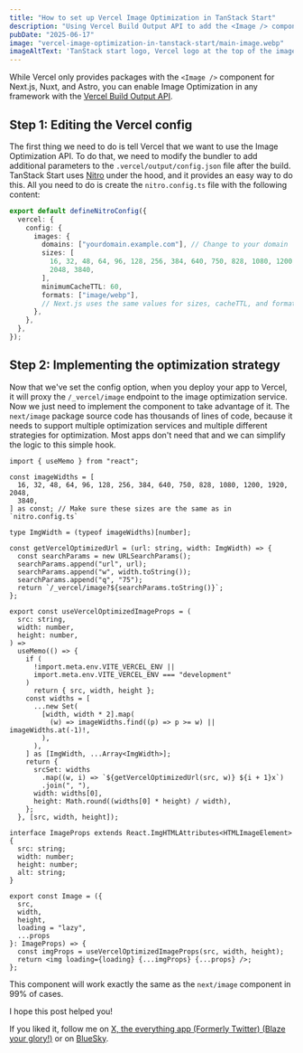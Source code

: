 ```yaml
---
title: "How to set up Vercel Image Optimization in TanStack Start"
description: "Using Vercel Build Output API to add the <Image /> component to an unsupported framework"
pubDate: "2025-06-17"
image: "vercel-image-optimization-in-tanstack-start/main-image.webp"
imageAltText: 'TanStack start logo, Vercel logo at the top of the image. At the bottom of the image, HTML code `<img src="/image.jpeg" ...` being transformed to `<img src="/_vercel/image?url=%2Fimage.jpeg&...`'
---
```


While Vercel only provides packages with the `<Image />` component for Next.js, Nuxt, and Astro, you can enable Image Optimization in any framework with the [Vercel Build Output API](https://vercel.com/docs/build-output-api).

## Step 1: Editing the Vercel config

The first thing we need to do is tell Vercel that we want to use the Image Optimization API. To do that, we need to modify the bundler to add additional parameters to the `.vercel/output/config.json` file after the build. TanStack Start uses [Nitro](https://nitro.build/) under the hood, and it provides an easy way to do this. All you need to do is create the `nitro.config.ts` file with the following content:

```ts
export default defineNitroConfig({
  vercel: {
    config: {
      images: {
        domains: ["yourdomain.example.com"], // Change to your domain
        sizes: [
          16, 32, 48, 64, 96, 128, 256, 384, 640, 750, 828, 1080, 1200, 1920,
          2048, 3840,
        ],
        minimumCacheTTL: 60,
        formats: ["image/webp"],
        // Next.js uses the same values for sizes, cacheTTL, and formats
      },
    },
  },
});
```

## Step 2: Implementing the optimization strategy

Now that we've set the config option, when you deploy your app to Vercel, it will proxy the `/_vercel/image` endpoint to the image optimization service. Now we just need to implement the component to take advantage of it. The `next/image` package source code has thousands of lines of code, because it needs to support multiple optimization services and multiple different strategies for optimization. Most apps don't need that and we can simplify the logic to this simple hook.

```tsx
import { useMemo } from "react";

const imageWidths = [
  16, 32, 48, 64, 96, 128, 256, 384, 640, 750, 828, 1080, 1200, 1920, 2048,
  3840,
] as const; // Make sure these sizes are the same as in `nitro.config.ts`

type ImgWidth = (typeof imageWidths)[number];

const getVercelOptimizedUrl = (url: string, width: ImgWidth) => {
  const searchParams = new URLSearchParams();
  searchParams.append("url", url);
  searchParams.append("w", width.toString());
  searchParams.append("q", "75");
  return `/_vercel/image?${searchParams.toString()}`;
};

export const useVercelOptimizedImageProps = (
  src: string,
  width: number,
  height: number,
) =>
  useMemo(() => {
    if (
      !import.meta.env.VITE_VERCEL_ENV ||
      import.meta.env.VITE_VERCEL_ENV === "development"
    )
      return { src, width, height };
    const widths = [
      ...new Set(
        [width, width * 2].map(
          (w) => imageWidths.find((p) => p >= w) || imageWidths.at(-1)!,
        ),
      ),
    ] as [ImgWidth, ...Array<ImgWidth>];
    return {
      srcSet: widths
        .map((w, i) => `${getVercelOptimizedUrl(src, w)} ${i + 1}x`)
        .join(", "),
      width: widths[0],
      height: Math.round((widths[0] * height) / width),
    };
  }, [src, width, height]);

interface ImageProps extends React.ImgHTMLAttributes<HTMLImageElement> {
  src: string;
  width: number;
  height: number;
  alt: string;
}

export const Image = ({
  src,
  width,
  height,
  loading = "lazy",
  ...props
}: ImageProps) => {
  const imgProps = useVercelOptimizedImageProps(src, width, height);
  return <img loading={loading} {...imgProps} {...props} />;
};
```

This component will work exactly the same as the `next/image` component in 99% of cases.

I hope this post helped you!

If you liked it, follow me on [X, the everything app (Formerly Twitter) (Blaze your glory!)](https://x.com/matveydev) or on [BlueSky](https://bsky.app/profile/matvey.dev).
